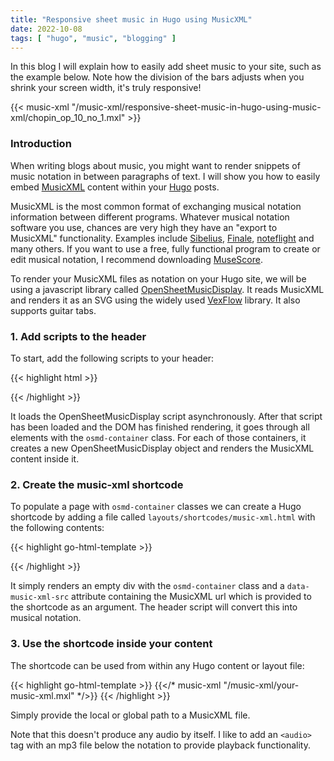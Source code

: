 ```yaml
---
title: "Responsive sheet music in Hugo using MusicXML"
date: 2022-10-08
tags: [ "hugo", "music", "blogging" ]
---
```


In this blog I will explain how to easily add sheet music to your site, such as the example below.
Note how the division of the bars adjusts when you shrink your screen width, it's truly responsive!

{{< music-xml "/music-xml/responsive-sheet-music-in-hugo-using-music-xml/chopin_op_10_no_1.mxl" >}}

### Introduction

When writing blogs about music, you might want to render snippets of music notation in between paragraphs of text.
I will show you how to easily embed [MusicXML](https://www.musicxml.com/) content within your [Hugo](https://gohugo.io/) posts.

MusicXML is the most common format of exchanging musical notation information between different programs.
Whatever musical notation software you use, chances are very high they have an "export to MusicXML" functionality.
Examples include [Sibelius](https://www.avid.com/sibelius), [Finale](https://www.finalemusic.com/), [noteflight](https://www.noteflight.com/) and many others.
If you want to use a free, fully functional program to create or edit musical notation, I recommend downloading [MuseScore](https://musescore.org/).

To render your MusicXML files as notation on your Hugo site,
we will be using a javascript library called [OpenSheetMusicDisplay](https://opensheetmusicdisplay.org/). 
It reads MusicXML and renders it as an SVG using the widely used [VexFlow](https://www.vexflow.com/) library.
It also supports guitar tabs.

### 1. Add scripts to the header

To start, add the following scripts to your header:

{{< highlight html >}}
<script id="osmd-script" async src="https://cdn.jsdelivr.net/npm/opensheetmusicdisplay@1.5.7/build/opensheetmusicdisplay.min.js"></script>
<script>
  (function () {
    // Wait for the DOM to render and the osmd script to load.
    document.addEventListener('DOMContentLoaded', loadOsmd)
    document.getElementById('osmd-script').addEventListener('load', loadOsmd)

    var wait = true

    function loadOsmd() {
      // This is just to make sure both load events have fired before we do anything.
      if (wait) {
        wait = false
        return
      }

      // Iterate through all elements with class 'osmd-container'.
      document.querySelectorAll('.osmd-container').forEach(function (container) {
        // Create an OpenSheetMusicDisplay object for the container.
        var osmd = new opensheetmusicdisplay.OpenSheetMusicDisplay(container, {
          // Use minimal spacing and hide the title and instrument names.
          drawingParameters: 'compacttight'
        })

        // Load the MusicXML file.
        osmd.load(container.dataset.musicXmlSrc)
          .then(function () {
            // Render the notation inside the container.
            osmd.render()
          })
      })
    }
  })();
</script>
{{< /highlight >}}

It loads the OpenSheetMusicDisplay script asynchronously.
After that script has been loaded and the DOM has finished rendering, it goes through all elements with the `osmd-container` class.
For each of those containers, it creates a new OpenSheetMusicDisplay object and renders the MusicXML content inside it.

### 2. Create the music-xml shortcode

To populate a page with `osmd-container` classes we can create a Hugo shortcode by adding a file called
`layouts/shortcodes/music-xml.html` with the following contents:

{{< highlight go-html-template >}}
<div class="osmd-container" data-music-xml-src="{{ .Get 0 }}"></div>
{{< /highlight >}}

It simply renders an empty div with the `osmd-container` class and a `data-music-xml-src` attribute containing the MusicXML url which
is provided to the shortcode as an argument.
The header script will convert this into musical notation.

### 3. Use the shortcode inside your content

The shortcode can be used from within any Hugo content or layout file:

{{< highlight go-html-template >}}
{{</* music-xml "/music-xml/your-music-xml.mxl" */>}}
{{< /highlight >}}

Simply provide the local or global path to a MusicXML file.

Note that this doesn't produce any audio by itself.
I like to add an `<audio>` tag with an mp3 file below the notation to provide playback functionality.
